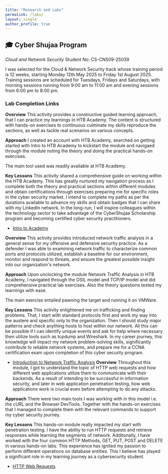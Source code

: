 ```yaml
---
title: "Research and Labs"
permalink: /labs/
layout: single
author_profile: true
---
```


## 🎓 Cyber Shujaa Program
*Cloud and Network Security*
Student No: CS-CNS09-25039

I was selected for the Cloud & Network Security track whose training period is 12 weeks, starting Monday 12th May 2025 to Friday 1st August 2025. 
Training sessions are scheduled for Tuesdays, Fridays and Saturdays, with morning sessions running from 9:00 am to 11:00 am and evening sessions from 6:00 pm to 8:00 pm.

### Lab Completion Links
**Overview**
This activity provides  a constructive guided learning approach, that I can practice my learnings in HTB Academy. The content is structured with hands-on exercises to continuous culminate my skills reproduce the sections, as well as tackle real scenarios on various concepts.

**Approach**
I created an account with HTB Academy, searched on getting started with Intro to HTB Academy to kickstart the module and navigaed through the module noting the theory and doing the practical hands-on exercises. 

The main tool used was readily available at HTB Academy.

**Key Lessons**
This activity shared a comprehensive guide on working within the HTB Academy. This has greatly nurtured my navigation process as I complete both the theory and practical sections within different modules and obtain certifications through exercises preparing me for specific roles in the cyber security market. I intend to complete my paths as per the durations available to advance my skills and obtain badges that I can share with my LinkedIn network. In the long-run, I will inspire colleagues within the technology sector to take advantage of the CyberShujaa Scholarship program and becoming certified cyber security practitioners.

- <i class="fas fa-external-link-alt"></i> [Intro to Academy](https://academy.hackthebox.com/achievement/1920653/15)

**Overview**
This activity provides introduced network traffic analysis in a general sense for my offensive and defensive security practice. As a defender I was able to examining network traffic to characterize common ports and protocols utilized, establish a baseline for our environment, monitor and respond to threats, and ensure the greatest possible insight into our organization's network. 

**Approach**
Upon unclocking the module Network Traffic Analysis in HTB Academy, I navigated through the OSIL model and TCP/IP model and did comprehensive practical lab exercises. Also the theory questions tested my learnings with ease.

The main exercise entailed pawning the target and running it on VMWare.

**Key Lessons**
This activity  enlightened me on trafficking and finding problems. That, I start with standard protocols first and work my way into the austere and specific only to the organization. Then I should study major patterns and check anything hosts to host within our network. All this can be possible if I can identify unique events and ask for help where necessary then utilize tools such as tcpdump and Wireshark. In my career journey, this knowledge will impact my network problem-solving skills, significantly contribute to reliable network systems, and prepare me for a CCNA certification exam upon completion of this cyber security program.

- <i class="fas fa-external-link-alt"></i> [Introduction to Network Traffic Analysis](https://academy.hackthebox.com/achievement/1920653/81)
**Overview**
Throughout this module, I got to understand the topic of HTTP web requests and how different web applications utilize them to communicate with their backends. As a result of intending to 
be successful in information security, and later in web application penetration testing, how web applications work is crucial even before attempting to do any attacks.  

**Approach**
There were two main tools I was working with in this model i.e. the cURL and the Browser DevTools. Together with the hands-on exercises that I managed to complete them with the 
relevant commands to support my cyber security journey. 

**Key Lessons**
This hands-on module really impacted my start with penetration testing. I have the ability to run HTTP requests and retrieve responses while learning the segments of network. 
Additonally, I have worked with the four common HTTP Methods, GET, PUT, POST and DELETE in various hands-on labs. This experience has ignited my passion to perform different 
operations on database entities. This I believe has played a significant role in my learning journey as a cybersecurity student.

- <i class="fas fa-external-link-alt"></i> [HTTP Web Requests](https://academy.hackthebox.com/achievement/1920653/35)


